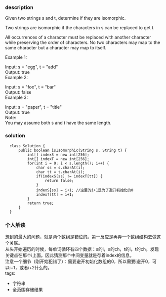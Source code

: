 ### description  
  Given two strings s and t, determine if they are isomorphic.  
  
  Two strings are isomorphic if the characters in s can be replaced to get t.  
  
  All occurrences of a character must be replaced with another character while preserving the order of characters. No two characters may map to the same   character but a character may map to itself.  
  
  Example 1:  
  
  Input: s = "egg", t = "add"  
  Output: true  
  Example 2:  
  
  Input: s = "foo", t = "bar"  
  Output: false  
  Example 3:  
  
  Input: s = "paper", t = "title"  
  Output: true  
  Note:  
  You may assume both s and t have the same length.  
### solution  
```  
  class Solution {
      public boolean isIsomorphic(String s, String t) {
          int[] indexS = new int[256];
          int[] indexT = new int[256];
          for(int i = 0; i < s.length(); i++) {
              char ss = s.charAt(i);
              char tt = t.charAt(i);
              if(indexS[ss] != indexT[tt]) {
                  return false;
              }
              indexS[ss] = i+1; //这里的i+1是为了避开初始化的0
              indexT[tt] = i+1;
          }
          return true;
      }
  }
```  
  
### 个人解读  
  想到的最大的问题，就是两个数组是错位的。第一反应是再弄一个数组结构去做这个关联。  
  从头开始遍历的时候，每单词循环有四个数据：s的i，s的ch，t的i，t的ch。发现关键点在那个i上面。因此猜测那个中间变量就是存着index的信息。  
  注意一个细节（刚开始犯错了）：需要避开初始化数组的0，所以需要i避开0，可以i+1，或者i+2什么的。  
tags:   
  -  字符串   
  -  全范围存储结果  
